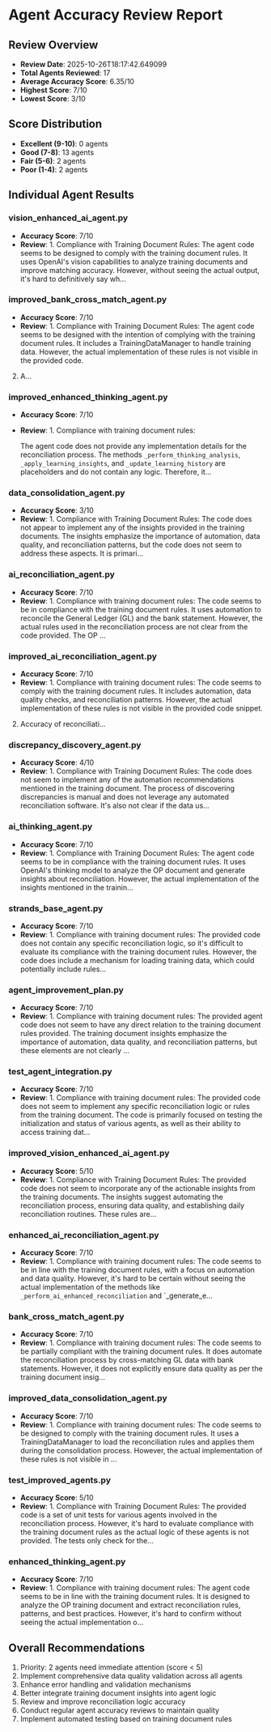 
# Agent Accuracy Review Report

## Review Overview
- **Review Date**: 2025-10-26T18:17:42.649099
- **Total Agents Reviewed**: 17
- **Average Accuracy Score**: 6.35/10
- **Highest Score**: 7/10
- **Lowest Score**: 3/10

## Score Distribution
- **Excellent (9-10)**: 0 agents
- **Good (7-8)**: 13 agents
- **Fair (5-6)**: 2 agents
- **Poor (1-4)**: 2 agents

## Individual Agent Results

### vision_enhanced_ai_agent.py
- **Accuracy Score**: 7/10
- **Review**: 1. Compliance with Training Document Rules:
   The agent code seems to be designed to comply with the training document rules. It uses OpenAI's vision capabilities to analyze training documents and improve matching accuracy. However, without seeing the actual output, it's hard to definitively say wh...

### improved_bank_cross_match_agent.py
- **Accuracy Score**: 7/10
- **Review**: 1. Compliance with Training Document Rules:
   The agent code seems to be designed with the intention of complying with the training document rules. It includes a TrainingDataManager to handle training data. However, the actual implementation of these rules is not visible in the provided code.

2. A...

### improved_enhanced_thinking_agent.py
- **Accuracy Score**: 7/10
- **Review**: 1. Compliance with training document rules:

   The agent code does not provide any implementation details for the reconciliation process. The methods `_perform_thinking_analysis`, `_apply_learning_insights`, and `_update_learning_history` are placeholders and do not contain any logic. Therefore, it...

### data_consolidation_agent.py
- **Accuracy Score**: 3/10
- **Review**: 1. Compliance with Training Document Rules:
The code does not appear to implement any of the insights provided in the training documents. The insights emphasize the importance of automation, data quality, and reconciliation patterns, but the code does not seem to address these aspects. It is primari...

### ai_reconciliation_agent.py
- **Accuracy Score**: 7/10
- **Review**: 1. Compliance with training document rules: 
The code seems to be in compliance with the training document rules. It uses automation to reconcile the General Ledger (GL) and the bank statement. However, the actual rules used in the reconciliation process are not clear from the code provided. The OP ...

### improved_ai_reconciliation_agent.py
- **Accuracy Score**: 7/10
- **Review**: 1. Compliance with training document rules:
The code seems to comply with the training document rules. It includes automation, data quality checks, and reconciliation patterns. However, the actual implementation of these rules is not visible in the provided code snippet.

2. Accuracy of reconciliati...

### discrepancy_discovery_agent.py
- **Accuracy Score**: 4/10
- **Review**: 1. Compliance with Training Document Rules: The code does not seem to implement any of the automation recommendations mentioned in the training document. The process of discovering discrepancies is manual and does not leverage any automated reconciliation software. It's also not clear if the data us...

### ai_thinking_agent.py
- **Accuracy Score**: 7/10
- **Review**: 1. Compliance with Training Document Rules:
   The agent code seems to be in compliance with the training document rules. It uses OpenAI's thinking model to analyze the OP document and generate insights about reconciliation. However, the actual implementation of the insights mentioned in the trainin...

### strands_base_agent.py
- **Accuracy Score**: 7/10
- **Review**: 1. Compliance with training document rules: The provided code does not contain any specific reconciliation logic, so it's difficult to evaluate its compliance with the training document rules. However, the code does include a mechanism for loading training data, which could potentially include rules...

### agent_improvement_plan.py
- **Accuracy Score**: 7/10
- **Review**: 1. Compliance with training document rules:
The provided agent code does not seem to have any direct relation to the training document rules provided. The training document insights emphasize the importance of automation, data quality, and reconciliation patterns, but these elements are not clearly ...

### test_agent_integration.py
- **Accuracy Score**: 7/10
- **Review**: 1. Compliance with training document rules:
   The provided code does not seem to implement any specific reconciliation logic or rules from the training document. The code is primarily focused on testing the initialization and status of various agents, as well as their ability to access training dat...

### improved_vision_enhanced_ai_agent.py
- **Accuracy Score**: 5/10
- **Review**: 1. Compliance with Training Document Rules:
   The provided code does not seem to incorporate any of the actionable insights from the training documents. The insights suggest automating the reconciliation process, ensuring data quality, and establishing daily reconciliation routines. These rules are...

### enhanced_ai_reconciliation_agent.py
- **Accuracy Score**: 7/10
- **Review**: 1. Compliance with training document rules:
The code seems to be in line with the training document rules, with a focus on automation and data quality. However, it's hard to be certain without seeing the actual implementation of the methods like `_perform_ai_enhanced_reconciliation` and `_generate_e...

### bank_cross_match_agent.py
- **Accuracy Score**: 7/10
- **Review**: 1. Compliance with training document rules:
   The code seems to be partially compliant with the training document rules. It does automate the reconciliation process by cross-matching GL data with bank statements. However, it does not explicitly ensure data quality as per the training document insig...

### improved_data_consolidation_agent.py
- **Accuracy Score**: 7/10
- **Review**: 1. Compliance with training document rules: The code seems to be designed to comply with the training document rules. It uses a TrainingDataManager to load the reconciliation rules and applies them during the consolidation process. However, the actual implementation of these rules is not visible in ...

### test_improved_agents.py
- **Accuracy Score**: 5/10
- **Review**: 1. Compliance with Training Document Rules:
The provided code is a set of unit tests for various agents involved in the reconciliation process. However, it's hard to evaluate compliance with the training document rules as the actual logic of these agents is not provided. The tests only check for the...

### enhanced_thinking_agent.py
- **Accuracy Score**: 7/10
- **Review**: 1. Compliance with training document rules: The agent code seems to be in line with the training document rules. It is designed to analyze the OP training document and extract reconciliation rules, patterns, and best practices. However, it's hard to confirm without seeing the actual implementation o...

## Overall Recommendations
1. Priority: 2 agents need immediate attention (score < 5)
2. Implement comprehensive data quality validation across all agents
3. Enhance error handling and validation mechanisms
4. Better integrate training document insights into agent logic
5. Review and improve reconciliation logic accuracy
6. Conduct regular agent accuracy reviews to maintain quality
7. Implement automated testing based on training document rules
